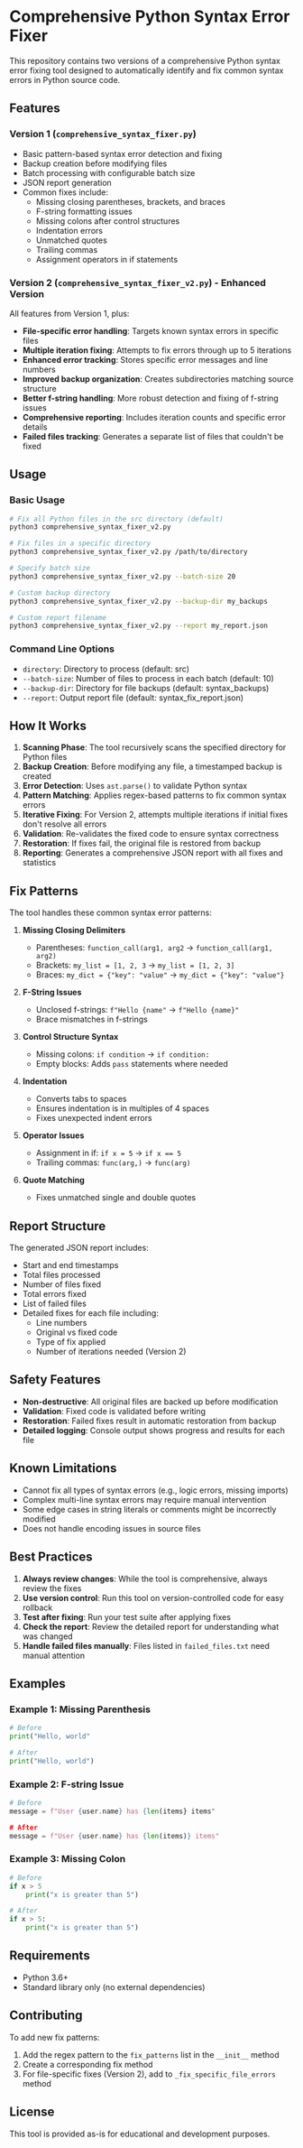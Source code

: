 # Comprehensive Python Syntax Error Fixer

This repository contains two versions of a comprehensive Python syntax error fixing tool designed to automatically identify and fix common syntax errors in Python source code.

## Features

### Version 1 (`comprehensive_syntax_fixer.py`)
- Basic pattern-based syntax error detection and fixing
- Backup creation before modifying files
- Batch processing with configurable batch size
- JSON report generation
- Common fixes include:
  - Missing closing parentheses, brackets, and braces
  - F-string formatting issues
  - Missing colons after control structures
  - Indentation errors
  - Unmatched quotes
  - Trailing commas
  - Assignment operators in if statements

### Version 2 (`comprehensive_syntax_fixer_v2.py`) - Enhanced Version
All features from Version 1, plus:
- **File-specific error handling**: Targets known syntax errors in specific files
- **Multiple iteration fixing**: Attempts to fix errors through up to 5 iterations
- **Enhanced error tracking**: Stores specific error messages and line numbers
- **Improved backup organization**: Creates subdirectories matching source structure
- **Better f-string handling**: More robust detection and fixing of f-string issues
- **Comprehensive reporting**: Includes iteration counts and specific error details
- **Failed files tracking**: Generates a separate list of files that couldn't be fixed

## Usage

### Basic Usage
```bash
# Fix all Python files in the src directory (default)
python3 comprehensive_syntax_fixer_v2.py

# Fix files in a specific directory
python3 comprehensive_syntax_fixer_v2.py /path/to/directory

# Specify batch size
python3 comprehensive_syntax_fixer_v2.py --batch-size 20

# Custom backup directory
python3 comprehensive_syntax_fixer_v2.py --backup-dir my_backups

# Custom report filename
python3 comprehensive_syntax_fixer_v2.py --report my_report.json
```

### Command Line Options
- `directory`: Directory to process (default: src)
- `--batch-size`: Number of files to process in each batch (default: 10)
- `--backup-dir`: Directory for file backups (default: syntax_backups)
- `--report`: Output report file (default: syntax_fix_report.json)

## How It Works

1. **Scanning Phase**: The tool recursively scans the specified directory for Python files
2. **Backup Creation**: Before modifying any file, a timestamped backup is created
3. **Error Detection**: Uses `ast.parse()` to validate Python syntax
4. **Pattern Matching**: Applies regex-based patterns to fix common syntax errors
5. **Iterative Fixing**: For Version 2, attempts multiple iterations if initial fixes don't resolve all errors
6. **Validation**: Re-validates the fixed code to ensure syntax correctness
7. **Restoration**: If fixes fail, the original file is restored from backup
8. **Reporting**: Generates a comprehensive JSON report with all fixes and statistics

## Fix Patterns

The tool handles these common syntax error patterns:

1. **Missing Closing Delimiters**
   - Parentheses: `function_call(arg1, arg2` → `function_call(arg1, arg2)`
   - Brackets: `my_list = [1, 2, 3` → `my_list = [1, 2, 3]`
   - Braces: `my_dict = {"key": "value"` → `my_dict = {"key": "value"}`

2. **F-String Issues**
   - Unclosed f-strings: `f"Hello {name"` → `f"Hello {name}"`
   - Brace mismatches in f-strings

3. **Control Structure Syntax**
   - Missing colons: `if condition` → `if condition:`
   - Empty blocks: Adds `pass` statements where needed

4. **Indentation**
   - Converts tabs to spaces
   - Ensures indentation is in multiples of 4 spaces
   - Fixes unexpected indent errors

5. **Operator Issues**
   - Assignment in if: `if x = 5` → `if x == 5`
   - Trailing commas: `func(arg,)` → `func(arg)`

6. **Quote Matching**
   - Fixes unmatched single and double quotes

## Report Structure

The generated JSON report includes:
- Start and end timestamps
- Total files processed
- Number of files fixed
- Total errors fixed
- List of failed files
- Detailed fixes for each file including:
  - Line numbers
  - Original vs fixed code
  - Type of fix applied
  - Number of iterations needed (Version 2)

## Safety Features

- **Non-destructive**: All original files are backed up before modification
- **Validation**: Fixed code is validated before writing
- **Restoration**: Failed fixes result in automatic restoration from backup
- **Detailed logging**: Console output shows progress and results for each file

## Known Limitations

- Cannot fix all types of syntax errors (e.g., logic errors, missing imports)
- Complex multi-line syntax errors may require manual intervention
- Some edge cases in string literals or comments might be incorrectly modified
- Does not handle encoding issues in source files

## Best Practices

1. **Always review changes**: While the tool is comprehensive, always review the fixes
2. **Use version control**: Run this tool on version-controlled code for easy rollback
3. **Test after fixing**: Run your test suite after applying fixes
4. **Check the report**: Review the detailed report for understanding what was changed
5. **Handle failed files manually**: Files listed in `failed_files.txt` need manual attention

## Examples

### Example 1: Missing Parenthesis
```python
# Before
print("Hello, world"

# After
print("Hello, world")
```

### Example 2: F-string Issue
```python
# Before
message = f"User {user.name} has {len(items} items"

# After
message = f"User {user.name} has {len(items)} items"
```

### Example 3: Missing Colon
```python
# Before
if x > 5
    print("x is greater than 5")

# After
if x > 5:
    print("x is greater than 5")
```

## Requirements

- Python 3.6+
- Standard library only (no external dependencies)

## Contributing

To add new fix patterns:
1. Add the regex pattern to the `fix_patterns` list in the `__init__` method
2. Create a corresponding fix method
3. For file-specific fixes (Version 2), add to `_fix_specific_file_errors` method

## License

This tool is provided as-is for educational and development purposes.